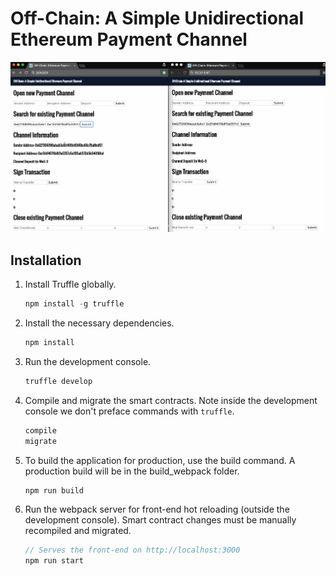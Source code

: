 # Off-Chain: A Simple Unidirectional Ethereum Payment Channel

![Alt Text](paymentChannelWorkflow.gif)


## Installation

1. Install Truffle globally.
    ```javascript
    npm install -g truffle
    ```

2. Install the necessary dependencies.
    ```javascript
    npm install
    ```

3. Run the development console.
    ```javascript
    truffle develop
    ```

4. Compile and migrate the smart contracts. Note inside the development console we don't preface commands with `truffle`.
    ```javascript
    compile
    migrate
    ```

5. To build the application for production, use the build command. A production build will be in the build_webpack folder.
    ```javascript
    npm run build
    ```
    
6. Run the webpack server for front-end hot reloading (outside the development console). Smart contract changes must be manually recompiled and migrated.
    ```javascript
    // Serves the front-end on http://localhost:3000
    npm run start
    ```
